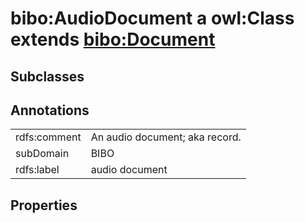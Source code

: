 # bibo:AudioDocument a owl:Class extends [bibo:Document](/ontology/bibo/Document)

## Subclasses

## Annotations

|||
|-----|-----|
|rdfs:comment|An audio document; aka record.|
|subDomain|BIBO|
|rdfs:label|audio document|

## Properties

